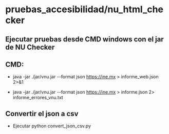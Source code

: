# pruebas_accesibilidad/nu_html_checker

## Ejecutar pruebas desde CMD windows con el jar de NU Checker

## CMD:

- java -jar ./jar/vnu.jar --format json https://ine.mx > informe_web.json 2>&1

- java -jar ./jar/vnu.jar --format json https://ine.mx > informe.json 2> informe_errores_vnu.txt

## Convertir el json a csv

- Ejecutar python convert_json_csv.py
